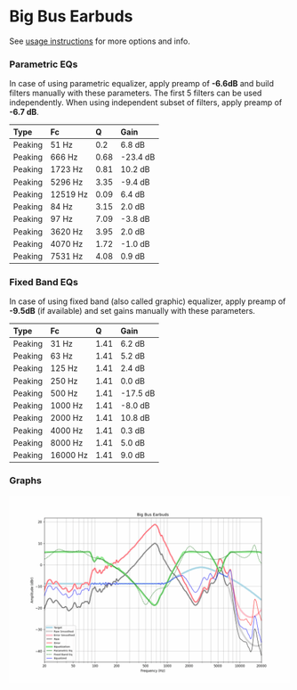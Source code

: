 # Big Bus Earbuds
See [usage instructions](https://github.com/jaakkopasanen/AutoEq#usage) for more options and info.

### Parametric EQs
In case of using parametric equalizer, apply preamp of **-6.6dB** and build filters manually
with these parameters. The first 5 filters can be used independently.
When using independent subset of filters, apply preamp of **-6.7 dB**.

| Type    | Fc       |    Q | Gain     |
|:--------|:---------|:-----|:---------|
| Peaking | 51 Hz    | 0.2  | 6.8 dB   |
| Peaking | 666 Hz   | 0.68 | -23.4 dB |
| Peaking | 1723 Hz  | 0.81 | 10.2 dB  |
| Peaking | 5296 Hz  | 3.35 | -9.4 dB  |
| Peaking | 12519 Hz | 0.09 | 6.4 dB   |
| Peaking | 84 Hz    | 3.15 | 2.0 dB   |
| Peaking | 97 Hz    | 7.09 | -3.8 dB  |
| Peaking | 3620 Hz  | 3.95 | 2.0 dB   |
| Peaking | 4070 Hz  | 1.72 | -1.0 dB  |
| Peaking | 7531 Hz  | 4.08 | 0.9 dB   |

### Fixed Band EQs
In case of using fixed band (also called graphic) equalizer, apply preamp of **-9.5dB**
(if available) and set gains manually with these parameters.

| Type    | Fc       |    Q | Gain     |
|:--------|:---------|:-----|:---------|
| Peaking | 31 Hz    | 1.41 | 6.2 dB   |
| Peaking | 63 Hz    | 1.41 | 5.2 dB   |
| Peaking | 125 Hz   | 1.41 | 2.4 dB   |
| Peaking | 250 Hz   | 1.41 | 0.0 dB   |
| Peaking | 500 Hz   | 1.41 | -17.5 dB |
| Peaking | 1000 Hz  | 1.41 | -8.0 dB  |
| Peaking | 2000 Hz  | 1.41 | 10.8 dB  |
| Peaking | 4000 Hz  | 1.41 | 0.3 dB   |
| Peaking | 8000 Hz  | 1.41 | 5.0 dB   |
| Peaking | 16000 Hz | 1.41 | 9.0 dB   |

### Graphs
![](./Big%20Bus%20Earbuds.png)